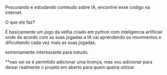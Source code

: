 Procurando e estudando conteudo sobre IA, encontrei esse codigo na internet.

O que ele faz?

É basicamente um jogo da velha criado em python com inteligencia artificial
onde de acordo com as suas jogadas a IA vai aprendendo os movimentos e
dificultando cada vez mais as suas jogadas.

extremamente interessante para estudo.


**nao sei se é permitido adicionar uma licença, mas vou adicionar para deixar realmente o projeto em aberto para quem queira utilizar
